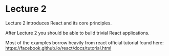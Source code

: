 # Lecture 2

Lecture 2 introduces React and its core principles.

After Lecture 2 you should be able to build trivial React applications.

Most of the examples borrow heavily from react official tutorial found here:
https://facebook.github.io/react/docs/tutorial.html
